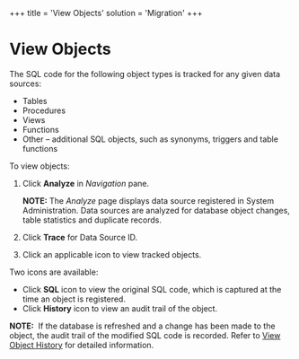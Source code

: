+++
title = 'View Objects'
solution = 'Migration'
+++

# View Objects

The SQL code for the following object types is tracked for any given
data sources:

  - Tables
  - Procedures
  - Views
  - Functions
  - Other – additional SQL objects, such as synonyms, triggers and table
    functions

To view objects:

1.  Click **Analyze** in *Navigation* pane.
    
    **NOTE:** The *Analyze* page displays data source registered in
    System Administration. Data sources are analyzed for database object
    changes, table statistics and duplicate records.

2.  Click **Trace** for Data Source ID.

3.  Click an applicable icon to view tracked objects.

Two icons are available:

  - Click **SQL** icon to view the original SQL code, which is captured
    at the time an object is registered.
  - Click **History** icon to view an audit trail of the object.

**NOTE:**  If the database is refreshed and a change has been made to
the object, the audit trail of the modified SQL code is recorded. Refer
to [View Object History](View_Object_History) for detailed
information.
